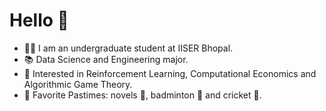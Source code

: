 # Hello 👋
- :man_student: I am an undergraduate student at IISER Bhopal.<br/>
- :books: Data Science and Engineering major.<br/>
- :dart: Interested in Reinforcement Learning, Computational Economics and Algorithmic Game Theory.<br/>
- :sparkler: Favorite Pastimes: novels :book:, badminton :badminton: and cricket :cricket_game:.


<!--
**hritikb/hritikb** is a ✨ _special_ ✨ repository because its `README.md` (this file) appears on your GitHub profile.
Here are some ideas to get you started:
- 🔭 I’m currently working on ...
- 🌱 I’m currently learning ...
- 👯 I’m looking to collaborate on ...
- 🤔 I’m looking for help with ...
- 💬 Ask me about ...
- 📫 How to reach me: ...
- ⚡ Fun fact: ...
-->
